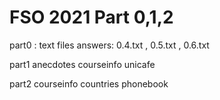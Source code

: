 # FSO 2021 Part 0,1,2

part0 : text files answers: 0.4.txt , 0.5.txt , 0.6.txt

part1
    anecdotes
    courseinfo
    unicafe

part2
    courseinfo
    countries
    phonebook

